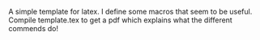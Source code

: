 A simple template for latex. I define some macros that seem to be useful. Compile template.tex to get a pdf which explains what the different 
commends do! 
